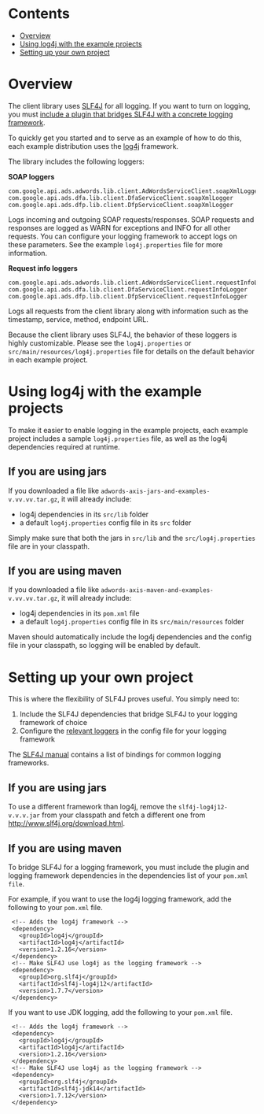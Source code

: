 # Contents

* [Overview](#overview)
* [Using log4j with the example projects](#using-log4j-with-the-example-projects)
* [Setting up your own project](#setting-up-your-own-project)

# Overview
The client library uses [SLF4J](http://www.slf4j.org/) for all logging. If you want to turn on logging,
you must [include a plugin that bridges SLF4J with a concrete logging framework](http://www.slf4j.org/manual.html#swapping).

To quickly get you started and to serve as an example of how to do this, each
example distribution uses the [log4j](http://logging.apache.org/log4j/1.2/) framework.

The library includes the following loggers:

**SOAP loggers**

    com.google.api.ads.adwords.lib.client.AdWordsServiceClient.soapXmlLogger
    com.google.api.ads.dfa.lib.client.DfaServiceClient.soapXmlLogger
    com.google.api.ads.dfp.lib.client.DfpServiceClient.soapXmlLogger

Logs incoming and outgoing SOAP requests/responses. SOAP requests and
responses are logged as WARN for exceptions and INFO for all other requests.
You can configure your logging framework to accept logs on these parameters.
See the example `log4j.properties` file for more information.

**Request info loggers**

    com.google.api.ads.adwords.lib.client.AdWordsServiceClient.requestInfoLogger
    com.google.api.ads.dfa.lib.client.DfaServiceClient.requestInfoLogger
    com.google.api.ads.dfp.lib.client.DfpServiceClient.requestInfoLogger

Logs all requests from the client library along with information such as the
timestamp, service, method, endpoint URL.

Because the client library uses SLF4J, the behavior of these loggers is highly customizable. Please see the `log4j.properties` or `src/main/resources/log4j.properties` file for details on the default behavior in each example project.

# Using log4j with the example projects
To make it easier to enable logging in the example projects, each example project includes a sample `log4j.properties` file, as well as the log4j dependencies required at runtime.

## If you are using jars
If you downloaded a file like `adwords-axis-jars-and-examples-v.vv.vv.tar.gz`, it will already include:

   * log4j dependencies in its `src/lib` folder
   * a default `log4j.properties` config file in its `src` folder

Simply make sure that both the jars in `src/lib` and the `src/log4j.properties` file are in your classpath.

## If you are using maven
If you downloaded a file like `adwords-axis-maven-and-examples-v.vv.vv.tar.gz`, it will already include:

   * log4j dependencies in its `pom.xml` file
   * a default `log4j.properties` config file in its `src/main/resources` folder

Maven should automatically include the log4j dependencies and the config file in your classpath, so logging will be enabled by default.

# Setting up your own project
This is where the flexibility of SLF4J proves useful. You simply need to:

1. Include the SLF4J dependencies that bridge SLF4J to your logging framework of choice
2. Configure the [relevant loggers](#overview) in the config file for your logging framework

The [SLF4J manual](http://www.slf4j.org/manual.html#swapping) contains a list of bindings for common logging frameworks.

## If you are using jars

To use a different framework than log4j, remove the `slf4j-log4j12-v.v.v.jar` from your classpath and fetch a different one from <http://www.slf4j.org/download.html>.

## If you are using maven

To bridge SLF4J for a logging framework, you must include the plugin and logging framework dependencies
in the dependencies list of your `pom.xml file`.

For example, if you want to use the log4j logging framework, add the following to your `pom.xml` file.

     <!-- Adds the log4j framework -->
     <dependency>
       <groupId>log4j</groupId>
       <artifactId>log4j</artifactId>
       <version>1.2.16</version>
     </dependency>
     <!-- Make SLF4J use log4j as the logging framework -->
     <dependency>
       <groupId>org.slf4j</groupId>
       <artifactId>slf4j-log4j12</artifactId>
       <version>1.7.7</version>
     </dependency>

If you want to use JDK logging, add the following to your `pom.xml` file.

     <!-- Adds the log4j framework -->
     <dependency>
       <groupId>log4j</groupId>
       <artifactId>log4j</artifactId>
       <version>1.2.16</version>
     </dependency>
     <!-- Make SLF4J use log4j as the logging framework -->
     <dependency>
       <groupId>org.slf4j</groupId>
       <artifactId>slf4j-jdk14</artifactId>
       <version>1.7.12</version>
     </dependency>
